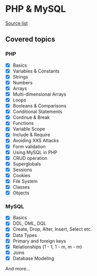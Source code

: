 # PHP & MySQL

[Source list](../../Sources/README.md)

## Covered topics
### PHP
- [x] Basics
- [x] Variables & Constants
- [x] Strings
- [x] Numbers
- [x] Arrays
- [x] Multi-dimensional Arrays
- [x] Loops
- [x] Booleans & Comparisons
- [x] Conditional Statements
- [x] Continue & Break
- [x] Functions
- [x] Variable Scope
- [x] Include & Require
- [x] Avoiding XXS Attacks
- [x] Form validation
- [x] Using MySQL in PHP
- [x] CRUD operation
- [x] Superglobals
- [x] Sessions
- [x] Cookies
- [x] File System
- [x] Classes
- [x] Objects

### MySQL
- [x] Basics
- [x] DDL, DML, DQL
- [x] Create, Drop, Alter, Insert, Select etc.
- [x] Data Types
- [x] Primary and foreign keys
- [x] Relationships (1 - 1, 1 - m, m - m)
- [x] Joins
- [x] Database Modeling

And more...
